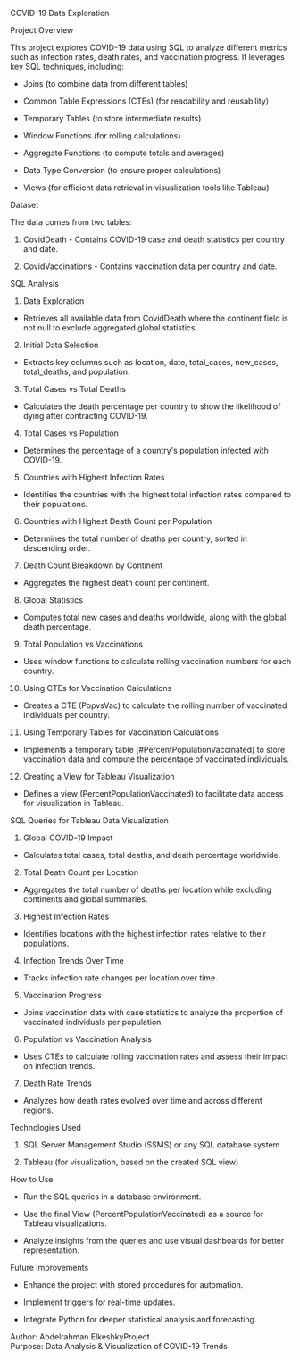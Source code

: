 COVID-19 Data Exploration

Project Overview

This project explores COVID-19 data using SQL to analyze different metrics such as infection rates, death rates, and vaccination progress. It leverages key SQL techniques, including:

  - Joins (to combine data from different tables)

  - Common Table Expressions (CTEs) (for readability and reusability)

  - Temporary Tables (to store intermediate results)

  - Window Functions (for rolling calculations)

  - Aggregate Functions (to compute totals and averages)

  - Data Type Conversion (to ensure proper calculations)

  - Views (for efficient data retrieval in visualization tools like Tableau)

Dataset

The data comes from two tables:

  1. CovidDeath - Contains COVID-19 case and death statistics per country and date.

  2. CovidVaccinations - Contains vaccination data per country and date.

SQL Analysis

1. Data Exploration

  - Retrieves all available data from CovidDeath where the continent field is not null to exclude aggregated global statistics.

2. Initial Data Selection

  - Extracts key columns such as location, date, total_cases, new_cases, total_deaths, and population.

3. Total Cases vs Total Deaths

  - Calculates the death percentage per country to show the likelihood of dying after contracting COVID-19.

4. Total Cases vs Population

  - Determines the percentage of a country's population infected with COVID-19.

5. Countries with Highest Infection Rates

  - Identifies the countries with the highest total infection rates compared to their populations.

6. Countries with Highest Death Count per Population

  - Determines the total number of deaths per country, sorted in descending order.

7. Death Count Breakdown by Continent

  - Aggregates the highest death count per continent.

8. Global Statistics

  - Computes total new cases and deaths worldwide, along with the global death percentage.

9. Total Population vs Vaccinations

  - Uses window functions to calculate rolling vaccination numbers for each country.

10. Using CTEs for Vaccination Calculations

  - Creates a CTE (PopvsVac) to calculate the rolling number of vaccinated individuals per country.

11. Using Temporary Tables for Vaccination Calculations

  - Implements a temporary table (#PercentPopulationVaccinated) to store vaccination data and compute the percentage of vaccinated individuals.

12. Creating a View for Tableau Visualization

  - Defines a view (PercentPopulationVaccinated) to facilitate data access for visualization in Tableau.

SQL Queries for Tableau Data Visualization

1. Global COVID-19 Impact

  - Calculates total cases, total deaths, and death percentage worldwide.

2. Total Death Count per Location

  - Aggregates the total number of deaths per location while excluding continents and global summaries.

3. Highest Infection Rates

  - Identifies locations with the highest infection rates relative to their populations.

4. Infection Trends Over Time

  - Tracks infection rate changes per location over time.

5. Vaccination Progress

  - Joins vaccination data with case statistics to analyze the proportion of vaccinated individuals per population.

6. Population vs Vaccination Analysis

  - Uses CTEs to calculate rolling vaccination rates and assess their impact on infection trends.

7. Death Rate Trends

  - Analyzes how death rates evolved over time and across different regions.

Technologies Used

  1. SQL Server Management Studio (SSMS) or any SQL database system

  2. Tableau (for visualization, based on the created SQL view)

How to Use

  - Run the SQL queries in a database environment.

  - Use the final View (PercentPopulationVaccinated) as a source for Tableau visualizations.

  - Analyze insights from the queries and use visual dashboards for better representation.

Future Improvements

  - Enhance the project with stored procedures for automation.

  - Implement triggers for real-time updates.

  - Integrate Python for deeper statistical analysis and forecasting.

Author: Abdelrahman ElkeshkyProject <br>
Purpose: Data Analysis & Visualization of COVID-19 Trends
